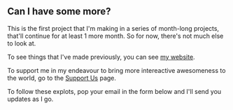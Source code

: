 ## Can I have some more?

This is the first project that I'm making in a series of month-long projects, that'll continue for at least 1 more month. So for now, there's not much else to look at.

To see things that I've made previously, you can see [my website](https://pdyxs.wtf/what).

To support me in my endeavour to bring more intereactive awesomeness to the world, go to the [Support Us](/support-us) page.

To follow these explots, pop your email in the form below and I'll send you updates as I go.
